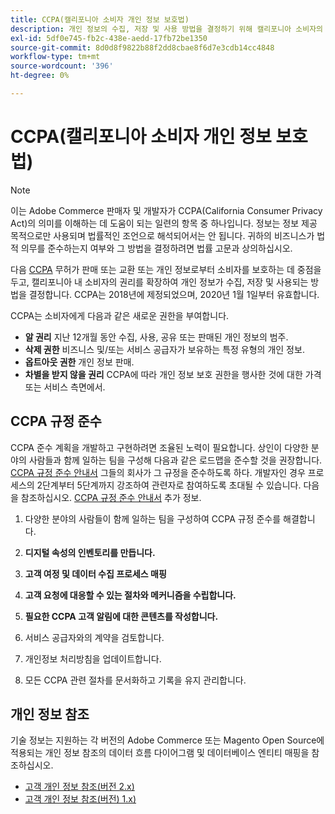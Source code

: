 ```yaml
---
title: CCPA(캘리포니아 소비자 개인 정보 보호법)
description: 개인 정보의 수집, 저장 및 사용 방법을 결정하기 위해 캘리포니아 소비자의 권리를 확장하는 CCPA(캘리포니아 소비자 개인 정보 보호법)에 대해 알아봅니다.
exl-id: 5df0e745-fb2c-438e-aedd-17fb72be1350
source-git-commit: 8d0d8f9822b88f2dd8cbae8f6d7e3cdb14cc4848
workflow-type: tm+mt
source-wordcount: '396'
ht-degree: 0%

---
```


# CCPA(캘리포니아 소비자 개인 정보 보호법)

>[!NOTE]
>
>이는 Adobe Commerce 판매자 및 개발자가 CCPA(California Consumer Privacy Act)의 의미를 이해하는 데 도움이 되는 일련의 항목 중 하나입니다. 정보는 정보 제공 목적으로만 사용되며 법률적인 조언으로 해석되어서는 안 됩니다. 귀하의 비즈니스가 법적 의무를 준수하는지 여부와 그 방법을 결정하려면 법률 고문과 상의하십시오.

다음 [CCPA](https://oag.ca.gov/privacy/ccpa) 무허가 판매 또는 교환 또는 개인 정보로부터 소비자를 보호하는 데 중점을 두고, 캘리포니아 내 소비자의 권리를 확장하여 개인 정보가 수집, 저장 및 사용되는 방법을 결정합니다. CCPA는 2018년에 제정되었으며, 2020년 1월 1일부터 유효합니다.

CCPA는 소비자에게 다음과 같은 새로운 권한을 부여합니다.

- **알 권리** 지난 12개월 동안 수집, 사용, 공유 또는 판매된 개인 정보의 범주.
- **삭제 권한** 비즈니스 및/또는 서비스 공급자가 보유하는 특정 유형의 개인 정보.
- **옵트아웃 권한** 개인 정보 판매.
- **차별을 받지 않을 권리** CCPA에 따라 개인 정보 보호 권한을 행사한 것에 대한 가격 또는 서비스 측면에서.

## CCPA 규정 준수

CCPA 준수 계획을 개발하고 구현하려면 조율된 노력이 필요합니다. 상인이 다양한 분야의 사람들과 함께 일하는 팀을 구성해 다음과 같은 로드맵을 준수할 것을 권장합니다. [CCPA 규정 준수 안내서](https://experienceleague.adobe.com/docs/commerce-admin/start/compliance/privacy/compliance-ccpa.html) 그들의 회사가 그 규정을 준수하도록 하다. 개발자인 경우 프로세스의 2단계부터 5단계까지 강조하여 관련자로 참여하도록 초대될 수 있습니다. 다음을 참조하십시오. [CCPA 규정 준수 안내서](https://experienceleague.adobe.com/docs/commerce-admin/start/compliance/privacy/compliance-ccpa.html) 추가 정보.

1. 다양한 분야의 사람들이 함께 일하는 팀을 구성하여 CCPA 규정 준수를 해결합니다.

1. **디지털 속성의 인벤토리를 만듭니다.**

1. **고객 여정 및 데이터 수집 프로세스 매핑**

1. **고객 요청에 대응할 수 있는 절차와 메커니즘을 수립합니다.**

1. **필요한 CCPA 고객 알림에 대한 콘텐츠를 작성합니다.**

1. 서비스 공급자와의 계약을 검토합니다.

1. 개인정보 처리방침을 업데이트합니다.

1. 모든 CCPA 관련 절차를 문서화하고 기록을 유지 관리합니다.

## 개인 정보 참조

기술 정보는 지원하는 각 버전의 Adobe Commerce 또는 Magento Open Source에 적용되는 개인 정보 참조의 데이터 흐름 다이어그램 및 데이터베이스 엔티티 매핑을 참조하십시오.

- [고객 개인 정보 참조(버전 2.x)](data-m2.md)
- [고객 개인 정보 참조(버전) 1.x)](data-m1.md)
